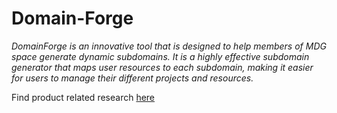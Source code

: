 # Domain-Forge

_DomainForge is an innovative tool that is designed to help members of MDG space
generate dynamic subdomains. It is a highly effective subdomain generator that
maps user resources to each subdomain, making it easier for users to manage
their different projects and resources._

Find product related research
[here](https://obvious-acrylic-f12.notion.site/DomainForge-A-dynamic-sub-domain-creator-e860af60894e4a3bb0482ea3dd746451)
